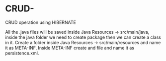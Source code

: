 # CRUD-
CRUD operation using HIBERNATE

All the .java files will be saved inside Java Resources -> src/main/java, inside the java folder we need to create package then we can create a class in it.
Create a folder inside Java Resources -> src/main/resources and name it as META-INF, Inside META-INF create and file and name it as persistence.xml.

